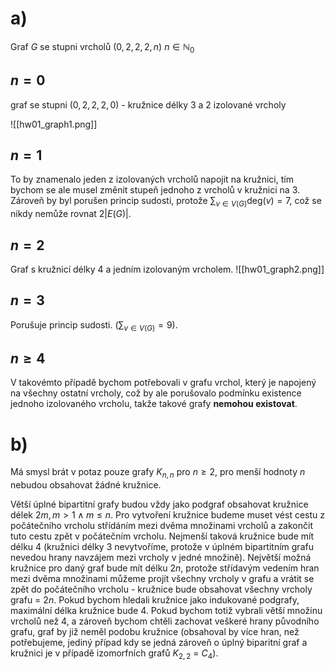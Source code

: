 # a)
Graf $G$ se stupni vrcholů $(0, 2, 2, 2, n)$ $n \in \mathbb{N}_0$

## $n = 0$
graf se stupni $(0, 2, 2, 2, 0)$ - kružnice délky 3 a 2 izolované vrcholy

![[hw01_graph1.png]]

## $n = 1$
To by znamenalo jeden z izolovaných vrcholů napojit na kružnici, tím bychom se ale musel změnit stupeň jednoho z vrcholů v kružnici na 3. Zároveň by byl porušen princip sudosti, protože  $\sum_{v \in V(G)} \text{deg}(v) = 7$, což se nikdy nemůže rovnat $2 |E(G)|$.

## $n = 2$
Graf s kružnicí délky 4 a jedním izolovaným vrcholem.
![[hw01_graph2.png]]


## $n = 3$
Porušuje princip sudosti. ($\sum_{v \in V(G)} = 9$).

## $n \geq 4$
V takovémto případě bychom potřebovali v grafu vrchol, který je napojený na všechny ostatní vrcholy, což by ale porušovalo podmínku existence jednoho izolovaného vrcholu, takže takové grafy  **nemohou existovat**.
# b)
Má smysl brát v potaz pouze grafy $K_{n,n}$ pro $n \geq 2$, pro menší hodnoty $n$ nebudou obsahovat žádné kružnice.

Větší úplné bipartitní grafy budou vždy jako podgraf obsahovat kružnice délek $2m, m > 1 \land m \leq n$. Pro vytvoření kružnice budeme muset vést cestu z počátečního vrcholu střídáním mezi dvěma množinami vrcholů a zakončit tuto cestu zpět v počátečním vrcholu. Nejmenší taková kružnice bude mít délku 4 (kružnici délky 3 nevytvoříme, protože v úplném bipartitním grafu nevedou hrany navzájem mezi vrcholy v jedné množině).
Největší možná kružnice pro daný graf bude mít délku $2n$, protože střídavým vedením hran mezi dvěma množinami můžeme projít všechny vrcholy v grafu a vrátit se zpět do počátečního vrcholu - kružnice bude obsahovat všechny vrcholy grafu = $2n$.
Pokud bychom hledali kružnice jako indukované podgrafy, maximální délka kružnice bude 4. Pokud bychom totiž vybrali větší množinu vrcholů než 4, a zároveň bychom chtěli zachovat veškeré hrany původního grafu, graf by již neměl podobu kružnice (obsahoval by více hran, než potřebujeme, jediný případ kdy se jedná zároveň o úplný biparitní graf a kružnici je v případě izomorfních grafů $K_{2,2}$ = $C_4$).